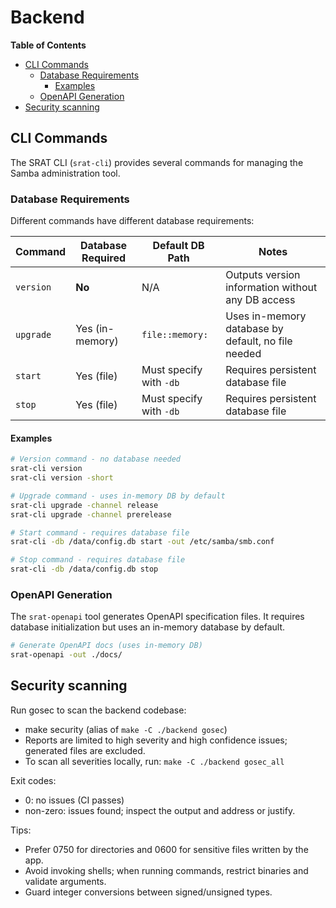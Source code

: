 # Backend

<!-- START doctoc generated TOC please keep comment here to allow auto update -->
<!-- DON'T EDIT THIS SECTION, INSTEAD RE-RUN doctoc TO UPDATE -->
**Table of Contents**

- [CLI Commands](#cli-commands)
  - [Database Requirements](#database-requirements)
    - [Examples](#examples)
  - [OpenAPI Generation](#openapi-generation)
- [Security scanning](#security-scanning)

<!-- END doctoc generated TOC please keep comment here to allow auto update -->

## CLI Commands

The SRAT CLI (`srat-cli`) provides several commands for managing the Samba administration tool.

### Database Requirements

Different commands have different database requirements:

| Command | Database Required | Default DB Path | Notes |
|---------|------------------|-----------------|-------|
| `version` | **No** | N/A | Outputs version information without any DB access |
| `upgrade` | Yes (in-memory) | `file::memory:` | Uses in-memory database by default, no file needed |
| `start` | Yes (file) | Must specify with `-db` | Requires persistent database file |
| `stop` | Yes (file) | Must specify with `-db` | Requires persistent database file |

#### Examples

```bash
# Version command - no database needed
srat-cli version
srat-cli version -short

# Upgrade command - uses in-memory DB by default
srat-cli upgrade -channel release
srat-cli upgrade -channel prerelease

# Start command - requires database file
srat-cli -db /data/config.db start -out /etc/samba/smb.conf

# Stop command - requires database file
srat-cli -db /data/config.db stop
```

### OpenAPI Generation

The `srat-openapi` tool generates OpenAPI specification files. It requires database initialization but uses an in-memory database by default.

```bash
# Generate OpenAPI docs (uses in-memory DB)
srat-openapi -out ./docs/
```

## Security scanning

Run gosec to scan the backend codebase:

- make security (alias of `make -C ./backend gosec`)
- Reports are limited to high severity and high confidence issues; generated files are excluded.
- To scan all severities locally, run: `make -C ./backend gosec_all`

Exit codes:

- 0: no issues (CI passes)
- non-zero: issues found; inspect the output and address or justify.

Tips:

- Prefer 0750 for directories and 0600 for sensitive files written by the app.
- Avoid invoking shells; when running commands, restrict binaries and validate arguments.
- Guard integer conversions between signed/unsigned types.
